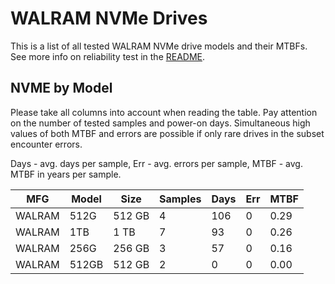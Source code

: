 WALRAM NVMe Drives
==================

This is a list of all tested WALRAM NVMe drive models and their MTBFs. See more
info on reliability test in the [README](https://github.com/linuxhw/SMART).

NVME by Model
------------

Please take all columns into account when reading the table. Pay attention on the
number of tested samples and power-on days. Simultaneous high values of both MTBF
and errors are possible if only rare drives in the subset encounter errors.

Days - avg. days per sample,
Err  - avg. errors per sample,
MTBF - avg. MTBF in years per sample.

| MFG       | Model              | Size   | Samples | Days  | Err   | MTBF |
|-----------|--------------------|--------|---------|-------|-------|------|
| WALRAM    | 512G               | 512 GB | 4       | 106   | 0     | 0.29   |
| WALRAM    | 1TB                | 1 TB   | 7       | 93    | 0     | 0.26   |
| WALRAM    | 256G               | 256 GB | 3       | 57    | 0     | 0.16   |
| WALRAM    | 512GB              | 512 GB | 2       | 0     | 0     | 0.00   |
